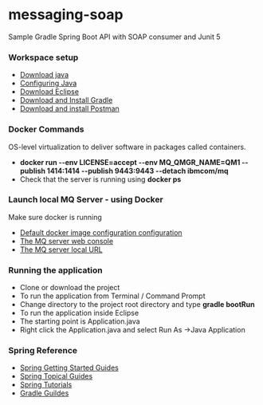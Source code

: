 # messaging-soap

Sample Gradle Spring Boot API with SOAP consumer and Junit 5  

### Workspace setup
- [Download java](https://jdk.java.net/archive/)
- [Configuring Java](https://docs.oracle.com/cd/E19182-01/821-0917/inst_jdk_javahome_t/index.html)  
- [Download Eclipse](https://www.eclipse.org/downloads/packages/)  
- [Download and Install Gradle](https://docs.gradle.org/current/userguide/installation.html)  
- [Download and install Postman](https://www.getpostman.com/downloads/)

### Docker Commands
OS-level virtualization to deliver software in packages called containers.

- **docker run -‑env LICENSE=accept --env MQ_QMGR_NAME=QM1 --publish 1414:1414 --publish 9443:9443 --detach ibmcom/mq**
- Check that the server is running using **docker ps**

### Launch local MQ Server - using Docker
Make sure docker is running

- [Default docker image configuration configuration](https://github.com/ibm-messaging/mq-container/blob/master/docs/developer-config.md#default-developer-configuration)
- [The MQ server web console](https://github.com/ibm-messaging/mq-container/blob/master/docs/developer-config.md#web-console)
- [The MQ server local URL](https://127.0.0.1:9443/ibmmq/console/login.html)

### Running the application
- Clone or download the project  
- To run the application from Terminal / Command Prompt   
- Change directory to the project root directory and type **gradle bootRun** 
- To run the application inside Eclipse  
- The starting point is Application.java  
- Right click the Application.java  and select Run As ->Java Application  

### Spring Reference
- [Spring Getting Started Guides](https://spring.io/guides#getting-started-guides)
- [Spring Topical Guides](https://spring.io/guides#topical-guides)
- [Spring Tutorials](https://spring.io/guides#tutorials)
- [Gradle Guildes](https://gradle.org/guides/)